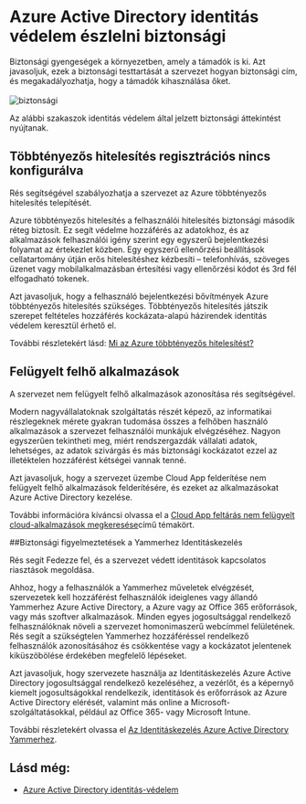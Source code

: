 <properties
    pageTitle="Azure Active Directory identitás védelem észlelni biztonsági |} Microsoft Azure"
    description="Azure Active Directory identitás védelem észlelni biztonsági áttekintése."
    services="active-directory"
    keywords="Azure active directory identitás védelmét, cloud app feltárás, alkalmazásokat, biztonsági, kockázat, kockázat szint, rés, biztonsági házirendek kezelése"
    documentationCenter=""
    authors="markusvi"
    manager="femila"
    editor=""/>

<tags
    ms.service="active-directory"
    ms.workload="identity"
    ms.tgt_pltfrm="na"
    ms.devlang="na"
    ms.topic="article"
    ms.date="08/22/2016"
    ms.author="markvi"/>

# <a name="vulnerabilities-detected-by-azure-active-directory-identity-protection"></a>Azure Active Directory identitás védelem észlelni biztonsági 

Biztonsági gyengeségek a környezetben, amely a támadók is ki. Azt javasoljuk, ezek a biztonsági testtartását a szervezet hogyan biztonsági cím, és megakadályozhatja, hogy a támadók kihasználása őket.
<br><br>
![biztonsági](./media/active-directory-identityprotection-vulnerabilities/101.png "vulnerabilities")
<br>

Az alábbi szakaszok identitás védelem által jelzett biztonsági áttekintést nyújtanak.

## <a name="multi-factor-authentication-registration-not-configured"></a>Többtényezős hitelesítés regisztrációs nincs konfigurálva 

Rés segítségével szabályozhatja a szervezet az Azure többtényezős hitelesítés telepítését. 

Azure többtényezős hitelesítés a felhasználói hitelesítés biztonsági második réteg biztosít. Ez segít védelme hozzáférés az adatokhoz, és az alkalmazások felhasználói igény szerint egy egyszerű bejelentkezési folyamat az értekezlet közben. Egy egyszerű ellenőrzési beállítások cellatartomány útján erős hitelesítéshez kézbesíti – telefonhívás, szöveges üzenet vagy mobilalkalmazásban értesítési vagy ellenőrzési kódot és 3rd fél elfogadható tokenek.

Azt javasoljuk, hogy a felhasználó bejelentkezési bővítmények Azure többtényezős hitelesítés szükséges. Többtényezős hitelesítés játszik szerepet feltételes hozzáférés kockázata-alapú házirendek identitás védelem keresztül érhető el.

További részletekért lásd: [Mi az Azure többtényezős hitelesítést?](../multi-factor-authentication/multi-factor-authentication.md)


## <a name="unmanaged-cloud-apps"></a>Felügyelt felhő alkalmazások

A szervezet nem felügyelt felhő alkalmazások azonosítása rés segítségével.
 
Modern nagyvállalatoknak szolgáltatás részét képező, az informatikai részlegeknek mérete gyakran tudomása összes a felhőben használó alkalmazások a szervezet felhasználói munkájuk elvégzéséhez. Nagyon egyszerűen tekintheti meg, miért rendszergazdák vállalati adatok, lehetséges, az adatok szivárgás és más biztonsági kockázatot ezzel az illetéktelen hozzáférést kétségei vannak tenné. 

Azt javasoljuk, hogy a szervezet üzembe Cloud App felderítése nem felügyelt felhő alkalmazások felderítésére, és ezeket az alkalmazásokat Azure Active Directory kezelése.

További információra kíváncsi olvassa el a [Cloud App feltárás nem felügyelt cloud-alkalmazások megkeresése](active-directory-cloudappdiscovery-whatis.md)című témakört.



##<a name="security-alerts-from-privileged-identity-management"></a>Biztonsági figyelmeztetések a Yammerhez Identitáskezelés

Rés segít Fedezze fel, és a szervezet védett identitások kapcsolatos riasztások megoldása.  

Ahhoz, hogy a felhasználók a Yammerhez műveletek elvégzését, szervezetek kell hozzáférést felhasználók ideiglenes vagy állandó Yammerhez Azure Active Directory, a Azure vagy az Office 365 erőforrások, vagy más szoftver alkalmazások. Minden egyes jogosultsággal rendelkező felhasználóknak növeli a szervezet homonimaszerű webcímmel felületének. Rés segít a szükségtelen Yammerhez hozzáféréssel rendelkező felhasználók azonosításához és csökkentése vagy a kockázatot jelentenek kiküszöbölése érdekében megfelelő lépéseket. 

Azt javasoljuk, hogy szervezete használja az Identitáskezelés Azure Active Directory jogosultsággal rendelkező kezeléséhez, a vezérlőt, és a képernyő kiemelt jogosultságokkal rendelkezik, identitások és erőforrások az Azure Active Directory elérését, valamint más online a Microsoft-szolgáltatásokkal, például az Office 365- vagy Microsoft Intune.

További részletekért olvassa el [Az Identitáskezelés Azure Active Directory Yammerhez](active-directory-privileged-identity-management-configure.md). 



## <a name="see-also"></a>Lásd még:

 - [Azure Active Directory identitás-védelem](active-directory-identityprotection.md)
